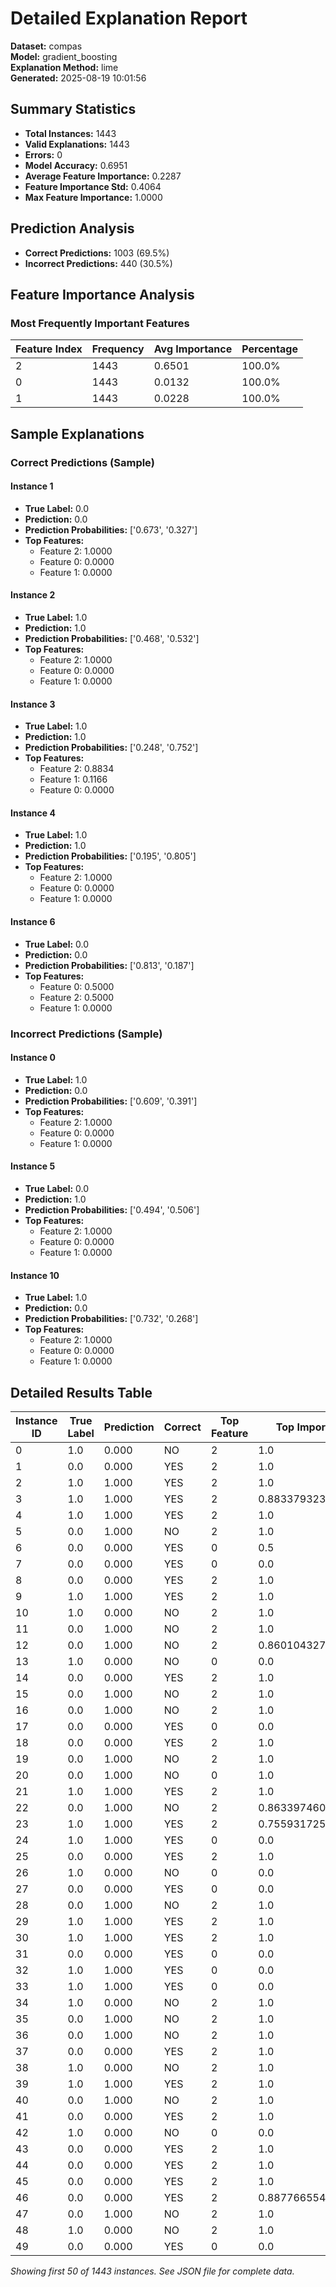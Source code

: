 # Detailed Explanation Report

**Dataset:** compas  
**Model:** gradient_boosting  
**Explanation Method:** lime  
**Generated:** 2025-08-19 10:01:56  

## Summary Statistics

- **Total Instances:** 1443
- **Valid Explanations:** 1443
- **Errors:** 0
- **Model Accuracy:** 0.6951
- **Average Feature Importance:** 0.2287
- **Feature Importance Std:** 0.4064
- **Max Feature Importance:** 1.0000

## Prediction Analysis

- **Correct Predictions:** 1003 (69.5%)
- **Incorrect Predictions:** 440 (30.5%)

## Feature Importance Analysis

### Most Frequently Important Features

| Feature Index | Frequency | Avg Importance | Percentage |
|---------------|-----------|----------------|------------|
| 2 | 1443 | 0.6501 | 100.0% |
| 0 | 1443 | 0.0132 | 100.0% |
| 1 | 1443 | 0.0228 | 100.0% |

## Sample Explanations

### Correct Predictions (Sample)

#### Instance 1

- **True Label:** 0.0
- **Prediction:** 0.0
- **Prediction Probabilities:** ['0.673', '0.327']
- **Top Features:**
  - Feature 2: 1.0000
  - Feature 0: 0.0000
  - Feature 1: 0.0000

#### Instance 2

- **True Label:** 1.0
- **Prediction:** 1.0
- **Prediction Probabilities:** ['0.468', '0.532']
- **Top Features:**
  - Feature 2: 1.0000
  - Feature 0: 0.0000
  - Feature 1: 0.0000

#### Instance 3

- **True Label:** 1.0
- **Prediction:** 1.0
- **Prediction Probabilities:** ['0.248', '0.752']
- **Top Features:**
  - Feature 2: 0.8834
  - Feature 1: 0.1166
  - Feature 0: 0.0000

#### Instance 4

- **True Label:** 1.0
- **Prediction:** 1.0
- **Prediction Probabilities:** ['0.195', '0.805']
- **Top Features:**
  - Feature 2: 1.0000
  - Feature 0: 0.0000
  - Feature 1: 0.0000

#### Instance 6

- **True Label:** 0.0
- **Prediction:** 0.0
- **Prediction Probabilities:** ['0.813', '0.187']
- **Top Features:**
  - Feature 0: 0.5000
  - Feature 2: 0.5000
  - Feature 1: 0.0000

### Incorrect Predictions (Sample)

#### Instance 0

- **True Label:** 1.0
- **Prediction:** 0.0
- **Prediction Probabilities:** ['0.609', '0.391']
- **Top Features:**
  - Feature 2: 1.0000
  - Feature 0: 0.0000
  - Feature 1: 0.0000

#### Instance 5

- **True Label:** 0.0
- **Prediction:** 1.0
- **Prediction Probabilities:** ['0.494', '0.506']
- **Top Features:**
  - Feature 2: 1.0000
  - Feature 0: 0.0000
  - Feature 1: 0.0000

#### Instance 10

- **True Label:** 1.0
- **Prediction:** 0.0
- **Prediction Probabilities:** ['0.732', '0.268']
- **Top Features:**
  - Feature 2: 1.0000
  - Feature 0: 0.0000
  - Feature 1: 0.0000

## Detailed Results Table

| Instance ID | True Label | Prediction | Correct | Top Feature | Top Importance |
|-------------|------------|------------|---------|-------------|----------------|
| 0 | 1.0 | 0.000 | NO | 2 | 1.0 |
| 1 | 0.0 | 0.000 | YES | 2 | 1.0 |
| 2 | 1.0 | 1.000 | YES | 2 | 1.0 |
| 3 | 1.0 | 1.000 | YES | 2 | 0.8833793232441062 |
| 4 | 1.0 | 1.000 | YES | 2 | 1.0 |
| 5 | 0.0 | 1.000 | NO | 2 | 1.0 |
| 6 | 0.0 | 0.000 | YES | 0 | 0.5 |
| 7 | 0.0 | 0.000 | YES | 0 | 0.0 |
| 8 | 0.0 | 0.000 | YES | 2 | 1.0 |
| 9 | 1.0 | 1.000 | YES | 2 | 1.0 |
| 10 | 1.0 | 0.000 | NO | 2 | 1.0 |
| 11 | 0.0 | 1.000 | NO | 2 | 1.0 |
| 12 | 0.0 | 1.000 | NO | 2 | 0.8601043276834657 |
| 13 | 1.0 | 0.000 | NO | 0 | 0.0 |
| 14 | 0.0 | 0.000 | YES | 2 | 1.0 |
| 15 | 0.0 | 1.000 | NO | 2 | 1.0 |
| 16 | 0.0 | 1.000 | NO | 2 | 1.0 |
| 17 | 0.0 | 0.000 | YES | 0 | 0.0 |
| 18 | 0.0 | 0.000 | YES | 2 | 1.0 |
| 19 | 0.0 | 1.000 | NO | 2 | 1.0 |
| 20 | 0.0 | 1.000 | NO | 0 | 1.0 |
| 21 | 1.0 | 1.000 | YES | 2 | 1.0 |
| 22 | 0.0 | 1.000 | NO | 2 | 0.8633974609723707 |
| 23 | 1.0 | 1.000 | YES | 2 | 0.7559317258984207 |
| 24 | 1.0 | 1.000 | YES | 0 | 0.0 |
| 25 | 0.0 | 0.000 | YES | 2 | 1.0 |
| 26 | 1.0 | 0.000 | NO | 0 | 0.0 |
| 27 | 0.0 | 0.000 | YES | 0 | 0.0 |
| 28 | 0.0 | 1.000 | NO | 2 | 1.0 |
| 29 | 1.0 | 1.000 | YES | 2 | 1.0 |
| 30 | 1.0 | 1.000 | YES | 2 | 1.0 |
| 31 | 0.0 | 0.000 | YES | 0 | 0.0 |
| 32 | 1.0 | 1.000 | YES | 0 | 0.0 |
| 33 | 1.0 | 1.000 | YES | 0 | 0.0 |
| 34 | 1.0 | 0.000 | NO | 2 | 1.0 |
| 35 | 0.0 | 1.000 | NO | 2 | 1.0 |
| 36 | 0.0 | 1.000 | NO | 2 | 1.0 |
| 37 | 0.0 | 0.000 | YES | 2 | 1.0 |
| 38 | 1.0 | 0.000 | NO | 2 | 1.0 |
| 39 | 1.0 | 1.000 | YES | 2 | 1.0 |
| 40 | 0.0 | 1.000 | NO | 2 | 1.0 |
| 41 | 0.0 | 0.000 | YES | 2 | 1.0 |
| 42 | 1.0 | 0.000 | NO | 0 | 0.0 |
| 43 | 0.0 | 0.000 | YES | 2 | 1.0 |
| 44 | 0.0 | 0.000 | YES | 2 | 1.0 |
| 45 | 0.0 | 0.000 | YES | 2 | 1.0 |
| 46 | 0.0 | 0.000 | YES | 2 | 0.8877665544332212 |
| 47 | 0.0 | 1.000 | NO | 2 | 1.0 |
| 48 | 1.0 | 0.000 | NO | 2 | 1.0 |
| 49 | 0.0 | 0.000 | YES | 0 | 0.0 |

*Showing first 50 of 1443 instances. See JSON file for complete data.*
